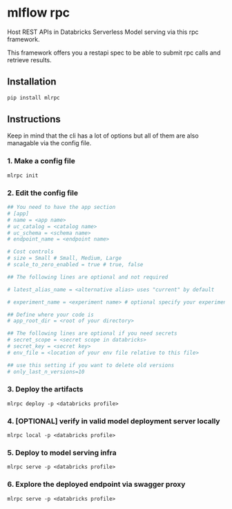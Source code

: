 # mlflow rpc

Host REST APIs in Databricks Serverless Model serving via this rpc framework.

This framework offers you a restapi spec to be able to submit rpc calls and retrieve results.

## Installation

```bash
pip install mlrpc
```

## Instructions

Keep in mind that the cli has a lot of options but all of them are also managable via the config file.

### 1. Make a config file

```
mlrpc init
```

### 2. Edit the config file

```toml
## You need to have the app section
# [app]
# name = <app name>
# uc_catalog = <catalog name>
# uc_schema = <schema name>
# endpoint_name = <endpoint name>

# Cost controls
# size = Small # Small, Medium, Large
# scale_to_zero_enabled = true # true, false

## The following lines are optional and not required

# latest_alias_name = <alternative alias> uses "current" by default

# experiment_name = <experiment name> # optional specify your experiment name

## Define where your code is
# app_root_dir = <root of your directory>

## The following lines are optional if you need secrets
# secret_scope = <secret scope in databricks>
# secret_key = <secret key>
# env_file = <location of your env file relative to this file>

## use this setting if you want to delete old versions
# only_last_n_versions=10
```

### 3. Deploy the artifacts

```
mlrpc deploy -p <databricks profile>
```

### 4. [OPTIONAL] verify in valid model deployment server locally

```
mlrpc local -p <databricks profile>
```

### 5. Deploy to model serving infra

```
mlrpc serve -p <databricks profile>
```

### 6. Explore the deployed endpoint via swagger proxy

```
mlrpc serve -p <databricks profile>
```

